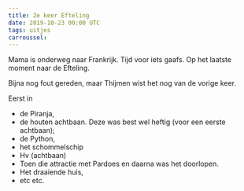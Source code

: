 ```yaml
---
title: 2e keer Efteling
date: 2019-10-23 00:00 UTC
tags: uitjes
carroussel:
---
```

Mama is onderweg naar Frankrijk. Tijd voor iets gaafs. Op het laatste moment naar de Efteling.

Bijna nog fout gereden, maar Thijmen wist het nog van de vorige keer.

Eerst in 
- de Piranja, 
- de houten achtbaan. Deze was best wel heftig (voor een eerste achtbaan); 
- de Python, 
- het schommelschip
- Hv (achtbaan)
- Toen die attractie met Pardoes en daarna was het doorlopen.
- Het draaiende huis, 
- etc etc.



